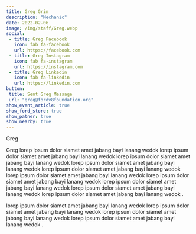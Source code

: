 ```yaml
---
title: Greg Grim
description: "Mechanic"
date: 2022-02-06
image: /img/staff/Greg.webp
social: 
 - title: Greg Facebook
   icon: fab fa-facebook
   url: https://facebook.com
 - title: Greg Instagram
   icon: fab fa-instagram
   url: https://instagram.com
 - title: Greg Linkedin
   icon: fab fa-linkedin
   url: https://linkedin.com
button:
 title: Sent Greg Message
 url: "greg@fordv8foundation.org"
show_event_article: true
show_ford_store: true
show_patner: true
show_nearby: true
---
```

Greg

Greg lorep ipsum dolor siamet amet jabang bayi lanang wedok lorep ipsum dolor siamet amet jabang bayi lanang wedok lorep ipsum dolor siamet amet jabang bayi lanang wedok lorep ipsum dolor siamet amet jabang bayi lanang wedok lorep ipsum dolor siamet amet jabang bayi lanang wedok lorep ipsum dolor siamet amet jabang bayi lanang wedok lorep ipsum dolor siamet amet jabang bayi lanang wedok lorep ipsum dolor siamet amet jabang bayi lanang wedok lorep ipsum dolor siamet amet jabang bayi lanang wedok lorep ipsum dolor siamet amet jabang bayi lanang wedok .

lorep ipsum dolor siamet amet jabang bayi lanang wedok lorep ipsum dolor siamet amet jabang bayi lanang wedok lorep ipsum dolor siamet amet jabang bayi lanang wedok lorep ipsum dolor siamet amet jabang bayi lanang wedok .
